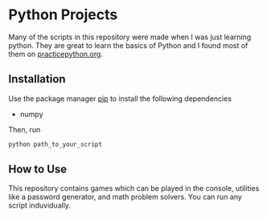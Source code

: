 # Python Projects

Many of the scripts in this repository were made when I was just learning python. They are great to learn the basics of Python and I found most of them on [practicepython.org](https://www.practicepython.org/).

## Installation

Use the package manager [pip](https://pip.pypa.io/en/stable/) to install the following dependencies

- numpy

Then, run

```bash
python path_to_your_script
```

## How to Use

This repository contains games which can be played in the console, utilities like a password generator, and math problem solvers. You can run any script induvidually. 
